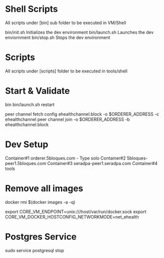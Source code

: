 Shell Scripts
=============
All scripts under [bin] sub folder to be executed in VM/Shell

bin/init.sh         Initializes the dev environment
bin/launch.sh       Launches the dev enviornment
bin/stop.sh         Stops the dev environment

Scripts
=======
All scripts under [scripts] folder to be executed in tools/shell

Start & Validate
================
bin
bin/launch.sh restart




peer channel fetch config ehealthchannel.block -o $ORDERER_ADDRESS -c ehealthchannel
peer channel join -o $ORDERER_ADDRESS -b  ehealthchannel.block


Dev Setup
=========
Container#1   orderer.5bloques.com
    - Type solo
Container#2   5bloques-peer1.5bloques.com
Container#3   seradpa-peer1.seradpa.com
Container#4   tools

Remove all images
=================
docker rmi  $(docker images -a -q)

export CORE_VM_ENDPOINT=unix:///host/var/run/docker.sock
export  CORE_VM_DOCKER_HOSTCONFIG_NETWORKMODE=net_ehealth


Postgres Service
================
sudo service postgresql stop